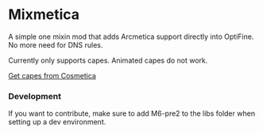 # Mixmetica

A simple one mixin mod that adds Arcmetica support directly into OptiFine. No more need for DNS rules.

Currently only supports capes. Animated capes do not work.

[Get capes from Cosmetica](https://cosmetica.cc)

### Development

If you want to contribute, make sure to add M6-pre2 to the libs folder when setting up a dev environment.